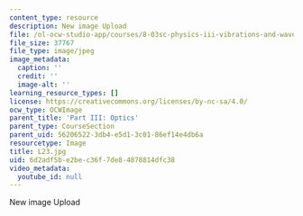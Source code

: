 ```yaml
---
content_type: resource
description: New image Upload
file: /ol-ocw-studio-app/courses/8-03sc-physics-iii-vibrations-and-waves-fall-2016/6d2adf5be2bec36f7de84878814dfc38_L23.jpg
file_size: 37767
file_type: image/jpeg
image_metadata:
  caption: ''
  credit: ''
  image-alt: ''
learning_resource_types: []
license: https://creativecommons.org/licenses/by-nc-sa/4.0/
ocw_type: OCWImage
parent_title: 'Part III: Optics'
parent_type: CourseSection
parent_uid: 56206522-3db4-e5d1-3c01-86ef14e4db6a
resourcetype: Image
title: L23.jpg
uid: 6d2adf5b-e2be-c36f-7de8-4878814dfc38
video_metadata:
  youtube_id: null
---
```

New image Upload